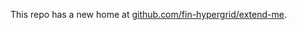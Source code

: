 This repo has a new home at [github.com/fin-hypergrid/extend-me](https://www.github.com/fin-hypergrid/extend-me).
